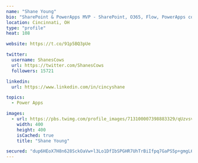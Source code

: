 ```yaml
---
name: "Shane Young"
bio: "SharePoint & PowerApps MVP - SharePoint, O365, Flow, PowerApps consulting? @PowerApps911 | Pure Snark? You found it."
location: Cincinnati, OH
type: "profile"
heat: 108

website: https://t.co/91p5BQ3pUe

twitter:
  username: ShanesCows
  url: https://twitter.com/ShanesCows
  followers: 15721

linkedin:
  url: https://www.linkedin.com/in/cincyshane

topics:
  - Power Apps

images:
  - url: https://pbs.twimg.com/profile_images/713100007398883329/qUzvsvQ3_400x400.jpg
    width: 400
    height: 400
    isCached: true
    title: "Shane Young"

secured: "dup6HEoX7H8n628SckOaVw+l3Lo1DfIbSPGHR7UhTrBiIfpq7GaPS5p+gmgL6xOGHILoMCxAQuuLINfZREFTfjsk6Xm2fkLwgBCw8RdXU17+b84RcC64hrNAJZgKFIYudkX7tALKtspSVmF+aTbU7ZYxSseDx+in3rR+3mkhoP+MXOoPHGGK67k7790AiWf7+w78rE7Jl685YU8MVGJinms+YD67Ak1+8BWsN5RAFTBzmvOPBVZBI7JtZUjk2zayXLPU0W3WCouhhF46DRwn4LFSxkh4r+J+cP0Fu2zmHNHBDfoJeY/pry+U2r64Kse7sGs+s9nY5CzRXbJsOsE2a+BJzvAstAgnXBEyiXJmUo0hPET3CdDr1cccEKUlMGHcrt8KQ+RDrNboSbGwElAzG580HCdZzY0eVpx+GoPWbFQ=;fTt4BVtrt49BDv0BU/flDw=="
---
```


